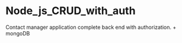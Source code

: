 # Node_js_CRUD_with_auth

Contact manager application complete back end with authorization. + mongoDB
